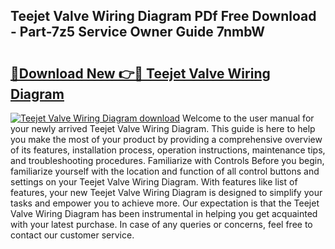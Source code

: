 ## Teejet Valve Wiring Diagram PDf Free Download - Part-7z5 Service Owner Guide 7nmbW

# <h2><a href="http://dfnvdg.blite.top/?on=Teejet+Valve+Wiring+Diagram">🔗Download New 👉🔴 Teejet Valve Wiring Diagram</a></h2>

[![Teejet Valve Wiring Diagram download](https://i.imgur.com/lujVjoI.png)](http://dfnvdg.blite.top/?on=Teejet+Valve+Wiring+Diagram)
Welcome to the user manual for your newly arrived Teejet Valve Wiring Diagram. This guide is here to help you make the most of your product by providing a comprehensive overview of its features, installation process, operation instructions, maintenance tips, and troubleshooting procedures. Familiarize with Controls Before you begin, familiarize yourself with the location and function of all control buttons and settings on your Teejet Valve Wiring Diagram. With features like list of features, your new Teejet Valve Wiring Diagram is designed to simplify your tasks and empower you to achieve more. Our expectation is that the Teejet Valve Wiring Diagram has been instrumental in helping you get acquainted with your latest purchase. In case of any queries or concerns, feel free to contact our customer service.
